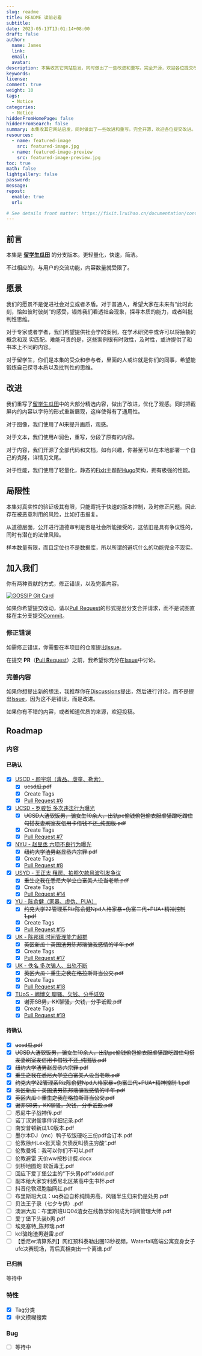 ```yaml
---
slug: readme
title: README 读前必看
subtitle:
date: 2023-05-13T13:01:14+08:00
draft: false
author:
  name: James
  link:
  email:
  avatar:
description: 本集收其它网站启发，同时做出了一些改进和重写。完全开源，欢迎各位提交改进。
keywords:
license:
comment: true
weight: 10
tags:
  - Notice
categories:
  - Notice
hiddenFromHomePage: false
hiddenFromSearch: false
summary: 本集收其它网站启发，同时做出了一些改进和重写。完全开源，欢迎各位提交改进。
resources:
  - name: featured-image
    src: featured-image.jpg
  - name: featured-image-preview
    src: featured-image-preview.jpg
toc: true
math: false
lightgallery: false
password:
message:
repost:
  enable: true
  url:

# See details front matter: https://fixit.lruihao.cn/documentation/content-management/introduction/#front-matter
---
```


<!--more-->

## 前言

本集是 [**​留学生瓜田**](https://www.lxsguatian.net/) 的分支版本。更轻量化，快速，简洁。

不过相应的，与用户的交流功能，内容数量就受限了。

## 愿景

我们的愿景不是促进社会对立或者矛盾。对于普通人，希望大家在未来有“此时此刻，恰如彼时彼刻”的感受，锻炼我们看透社会现象，探寻本质的能力，或者叫批判性思维。

对于专家或者学者，我们希望提供社会学的案例，在学术研究中或许可以将抽象的概念和现
实匹配。难能可贵的是，这些案例很有时效性，及时性，或许提供了和书本上不同的内容。

对于留学生，你们是本集的受众和参与者，里面的人或许就是你们的同事，希望能锻炼自己探寻本质以及批判性的思维。

## 改进

我们重写了[​留学生瓜田](https://www.lxsguatian.net/)中的大部分精选内容，做出了改进，优化了观感。同时把截屏内的内容以字符的形式重新展现，这样使得有了通用性。

对于图像，我们使用了AI来提升画质，观感。

对于文本，我们使用AI润色，重写，分段了原有的内容。

对于内容，我们开源了全部代码和文档，如有兴趣，你甚至可以在本地部署一个自己的克隆，详情见文尾。

对于性能，我们使用了轻量化，静态的[FixIt](https://github.com/hugo-fixit/FixIt)主题配[Hugo](https://gohugo.io/)架构，拥有极强的性能。

## 局限性

本集对真实性的验证极其有限，只能寄托于快速的版本控制，及时修正问题。因此存在被恶意利用的风险，比如打击报复。

从道德层面，公开进行道德审判是否是社会所能接受的，这依旧是具有争议性的，同时有潜在的法律风险。

样本数量有限，而且定位也不是数据库，所以所谓的避坑什么的功能完全不现实。

## 加入我们

你有两种贡献的方式，修正错误，以及完善内容。

<a href="https://github.com/JamesFlare1212/GOSSIP/">
  <img src="https://github-readme-stats.jamesflare.com/api/pin/?username=JamesFlare1212&repo=GOSSIP&theme=github_dark_dimmed&show_owner=true" alt="GOSSIP Git Card">
</a>

如果你希望提交改动，请以[Pull Request](https://github.com/JamesFlare1212/GOSSIP/pulls)的形式提出分支合并请求，而不是试图直接在主分支提交[Commit](https://github.com/JamesFlare1212/GOSSIP/commits/dev)。

### 修正错误

如需修正错误，你需要在本项目的仓库提出[Issue](https://github.com/JamesFlare1212/GOSSIP/issues)。

在提交 **PR**（[**P**ull **R**equest](https://github.com/JamesFlare1212/GOSSIP/pulls)）之前，我希望你充分在[Issue](https://github.com/JamesFlare1212/GOSSIP/issues)中讨论。

### 完善内容

如果你想提出新的想法，我推荐你在[Discussions](https://github.com/JamesFlare1212/GOSSIP/discussions)提出，然后进行讨论，而不是提出[Issue](https://github.com/JamesFlare1212/GOSSIP/issues)，因为这不是错误，而是改进。

如果你有不错的内容，或者知道优质的来源，欢迎投稿。

## Roadmap

### 内容

#### 已确认

- [x] [USCD - 颜宇琪（毒品、虐童、勒索）](/posts/uscd-yuqiyann/)
  - [x] ~~ucsd瓜.pdf~~
  - [x] Create Tags
  - [x] [Pull Request #6](https://github.com/JamesFlare1212/GOSSIP/pull/6)
- [x] [UCSD - 罗骏哲 多次违法行为曝光](/posts/uscd-david/)
  - [x] ~~UCSD人渣软饭男，骗女生10余人，出轨pc偷钱偷包偷衣服虐猫蹭吃蹭住勾搭友妻刷室友信用卡借钱不还_纯图版.pdf~~
  - [x] Create Tags
  - [x] [Pull Request #7](https://github.com/JamesFlare1212/GOSSIP/pull/7)
- [x] [NYU - 赵昱丞 六项不良行为曝光](/posts/nyu-andrew-zhao/)
  - [x] ~~纽约大学渣男赵昱丞六宗罪.pdf~~
  - [x] Create Tags
  - [x] [Pull Request #8](https://github.com/JamesFlare1212/GOSSIP/pull/8)
- [x] [USYD - 王正太 租房、拍照欠款风波引发争议](/posts/usyd-zhen-taiwang/)
  - [x] ~~重生之我在悉尼大学立白富美人设当老赖.pdf~~
  - [x] Create Tags
  - [x] [Pull Request #14](https://github.com/JamesFlare1212/GOSSIP/pull/14)
- [x] [YU - 陈俞健（家暴、虚伪、PUA）](/posts/usyd-zhen-taiwang/)
  - [x] ~~约克大学22管理系Riz陈俞健Npd人格家暴+伪富二代+PUA+精神控制 1.pdf~~
  - [x] Create Tags
  - [x] [Pull Request #15](https://github.com/JamesFlare1212/GOSSIP/pull/15)
- [x] [UK - 陈邦瑞 时间管理能力超群](/posts/uk-chen-bangrui/)
  - [x] ~~英区新瓜：英国渣男陈邦瑞骗我感情的半年.pdf~~
  - [x] Create Tags
  - [x] [Pull Request #17](https://github.com/JamesFlare1212/GOSSIP/pull/17)
- [x] [UK - 佚名 多次骗人、出轨不断](/posts/uk-wzj/)
  - [x] ~~英区大瓜：重生之我在格拉斯哥当公交.pdf~~
  - [x] Create Tags
  - [x] [Pull Request #18](https://github.com/JamesFlare1212/GOSSIP/pull/18)
- [x] [TUoS - 阚博文 聊骚、欠钱、分手诋毁](/posts/uk-wzj/)
  - [x] ~~谢菲SB男，KK聊骚，欠钱，分手诋毁.pdf~~
  - [x] Create Tags
  - [x] [Pull Request #19](https://github.com/JamesFlare1212/GOSSIP/pull/18)

#### 待确认

- [x] ~~ucsd瓜.pdf~~
- [x] ~~UCSD人渣软饭男，骗女生10余人，出轨pc偷钱偷包偷衣服虐猫蹭吃蹭住勾搭友妻刷室友信用卡借钱不还_纯图版.pdf~~
- [x] ~~纽约大学渣男赵昱丞六宗罪.pdf~~
- [x] ~~重生之我在悉尼大学立白富美人设当老赖.pdf~~
- [x] ~~约克大学22管理系Riz陈俞健Npd人格家暴+伪富二代+PUA+精神控制 1.pdf~~
- [x] ~~英区新瓜：英国渣男陈邦瑞骗我感情的半年.pdf~~
- [x] ~~英区大瓜：重生之我在格拉斯哥当公交.pdf~~
- [x] ~~谢菲SB男，KK聊骚，欠钱，分手诋毁.pdf~~
- [ ] 悉尼牛子战神传.pdf
- [ ] 诺丁汉谢俊事件详细记录.pdf
- [ ] 南安普顿新瓜1.0版本.pdf
- [ ] 墨尔本DJ（mc）鸭子软饭硬吃三份pdf合订本.pdf
- [ ] 伦敦徐州Lex张天瑜 欠债反叫债主穷酸”.pdf
- [ ] 伦敦曼城：我可以你们不可以.pdf
- [ ] 伦敦避雷 天价ww按秒计费.docx
- [ ] 剑桥地图炮 软饭毒王.pdf
- [ ] 回应下爱丁堡公主的“下头男pdf”xddd.pdf
- [ ] 副本给大家安利悉尼北区某高中生书杯.pdf
- [ ] 抖音伦敦双胞胎网红.pdf
- [ ] 布里斯班大瓜：uq泰迪自称纯情男高，风骚半生归来仍是处男.pdf
- [ ] 贝法王子录（七夕专供）.pdf
- [ ] 澳洲大瓜：布里斯班UQ04渣女在线教学如何成为时间管理大师.pdf
- [ ] 爱丁堡下头装b男.pdf
- [ ] 埃克塞特_陈邦瑞.pdf
- [ ] kcl骗炮渣男避雷.pdf
- [ ] 【悉尼er清算系列】网红预科泰勒出圈13秒视频，Waterfall高端公寓变身女子ufc决赛现场，背后真相突出一个离谱.pdf

#### 已归档

等待中

### 特性

- [x] Tag分类
- [x] 中文模糊搜索

### Bug

- [ ] 等待中